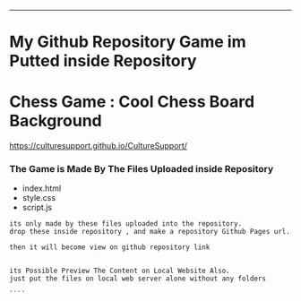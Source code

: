 

----------

# My Github Repository Game im Putted inside Repository

# Chess Game : Cool Chess Board Background

https://culturesupport.github.io/CultureSupport/





### The Game is Made By The Files Uploaded inside Repository 


- index.html 
- style.css 
- script.js




```
its only made by these files uploaded into the repository. 
drop these inside repository , and make a repository Github Pages url. 

then it will become view on github repository link 
```

`````

its Possible Preview The Content on Local Website Also. 
just put the files on local web server alone without any folders

````
